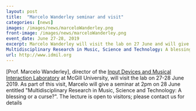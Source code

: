 ```yaml
---
layout: post
title:  "Marcelo Wanderley seminar and visit"
categories: [news]
images: /images/news/marceloWanderley.png
front-image: /images/news/marceloWanderley.png
event_date: June 27-28, 2019
excerpt: Marcelo Wanderley will visit the lab on 27 June and will give a seminar on 28 June with title 
Multidisciplinary Research in Music, Science and Technology: A blessing or a curse?
url: http://www.idmil.org
---
```


[Prof. Marcelo Wanderley], director of the [Input Devices and Musical Interaction Laboratory](http://www.idmil.org) 
at McGill University, will visit the lab on 27-28 June 2019. As part of this visit, Marcelo will give a seminar 
at 2pm on 28 June entitled "Multidisciplinary Research in Music, Science and Technology: A blessing or a curse?". 
The lecture is open to visitors; please contact us for details
